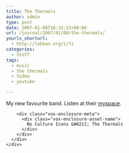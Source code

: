 ```yaml
---
title: The Thermals
author: admin
type: post
date: 2007-01-08T16:33:13+00:00
url: /journal/2007/01/08/the-thermals/
yourls_shorturl:
  - http://lobban.org/i/7z
categories:
  - Stuff
tags:
  - music
  - the thermals
  - Video
  - youtube

---
```

My new favourite band. Listen at their [myspace][1].

<div class="vox-enclosure vox-enclosure-center vox-enclosure-large vox-video-enclosure">
  <div class="vox-enclosure-inner">
    <div class="vox-enclosure-list">
      <div class="vox-enclosure-item vox-video-asset vox-last">
        <div class="vox-enclosure-image">
        </div>
        
        <div class="vox-enclosure-meta">
          <div class="vox-enclosure-asset-name">
            No Culture Icons &#8211; The Thermals
          </div>
        </div>
      </div>
    </div>
  </div>
</div>



<div>
</div></p>

 [1]: http://www.myspace.com/thethermals